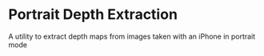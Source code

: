 # Portrait Depth Extraction
A utility to extract depth maps from images taken with an iPhone in portrait mode
